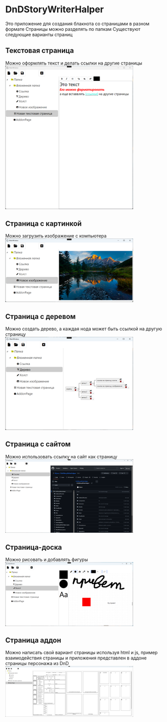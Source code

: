 # DnDStoryWriterHalper
Это приложение для создания блакнота со страницами в разном формате
Страницы можно разделять по папкам
Существуют следующие варианты страниц
## Текстовая страница
Можно оформлять текст и делать ссылки на другие страницы<br>
<img src="readmeimg/text.png" width="400">
## Страница с картинкой
Можно загрузить изображение с компьютера<br>
<img src="readmeimg/image.png" width="400">
## Страница с деревом
Можно создать дерево, а каждая нода может быть ссылкой на другую страницу<br>
<img src="readmeimg/tree.png" width="400">
## Страница с сайтом
Можно использовать ссылку на сайт как страницу<br>
<img src="readmeimg/url.png" width="400">
## Страница-доска
Можно рисовать и добавлять фигуры<br>
<img src="readmeimg/whitebox.png" width="400">
## Страница аддон
Можно написать свой вариант страницы используя html и js, пример взаимодействия страницы и приложения представлен в аддоне страницы персонажа из DnD<br>
<img src="readmeimg/addon.png" width="400">
